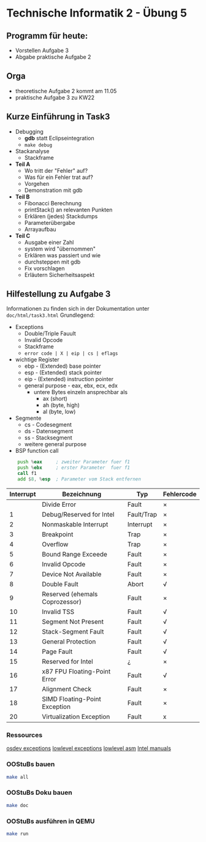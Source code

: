 # Technische Informatik 2 - Übung 5

## Programm für heute:

* Vorstellen Aufgabe 3
* Abgabe praktische Aufgabe 2

## Orga

* theoretische Aufgabe 2 kommt am 11.05
* praktische Aufgabe 3 zu KW22

## Kurze Einführung in Task3

* Debugging
	- **gdb** statt Eclipseintegration
	- `make debug`
* Stackanalyse
	- Stackframe
* **Teil A**
	- Wo tritt der "Fehler" auf?
	- Was für ein Fehler trat auf?
	- Vorgehen
	- Demonstration mit gdb
* **Teil B**
	- Fibonacci Berechnung
	- printStack() an relevanten Punkten
	- Erklären (jedes) Stackdumps
	- Parameterübergabe
	- Arrayaufbau 
* **Teil C**
	- Ausgabe einer Zahl
	- system wird "übernommen"
	- Erklären was passiert und wie
	- durchsteppen mit gdb
	- Fix vorschlagen
	- Erläutern Sicherheitsaspekt

## Hilfestellung zu Aufgabe 3

Informationen zu finden sich in der Dokumentation unter `doc/html/task3.html`
Grundlegend:
* Exceptions
	- Double/Triple Fauult
	- Invalid Opcode
	- Stackframe
	- `error code | X | eip | cs | eflags`
* wichtige Register
	- ebp - (Extended) base pointer
	- esp - (Extended) stack pointer
	- eip - (Extended) instruction pointer
	- general purpose - eax, ebx, ecx, edx
		- untere Bytes einzeln ansprechbar als
			- ax (short)
			- ah (byte, high)
			- al (byte, low)
* Segmente
	- cs - Codesegment
	- ds - Datensegment
	- ss - Stacksegment
	- weitere general purpose
* BSP function call
```asm
	push %eax     ; zweiter Parameter fuer f1
    push %ebx     ; erster Parameter  fuer f1
    call f1
    add $8, %esp  ; Parameter vom Stack entfernen
```


|Interrupt  |	Bezeichnung 				|	Typ 	|	Fehlercode  |
|-----------|-------------------------------|-----------|---------------|
|			| Divide Error 					| Fault		| ×				|
|1			| Debug/Reserved for Intel 		| Fault/Trap| ×				|
|2			| Nonmaskable Interrupt 		| Interrupt | ×				|
|3			| Breakpoint 					| Trap		| ×				|
|4			| Overflow 						| Trap		| ×				|
|5			| Bound Range Exceede			| Fault 	| ×				|
|6			| Invalid Opcode 				| Fault 	| ×				|
|7			| Device Not Available 			| Fault 	| ×				|
|8			| Double Fault 					| Abort 	| √				|
|9			| Reserved (ehemals Coprozessor)| Fault 	| ×				|
|10			| Invalid TSS 					| Fault 	| √				|
|11			| Segment Not Present 			| Fault 	| √				|
|12			| Stack-Segment Fault 			| Fault 	| √				|
|13			| General Protection 			| Fault 	| √				|
|14			| Page Fault 					| Fault 	| √				|
|15			| Reserved for Intel 			| ¿ 		| ×				|
|16			| x87 FPU Floating-Point Error 	| Fault 	| √				|
|17			| Alignment Check 				| Fault 	| ×				|
|18			| SIMD Floating-Point Exception | Fault 	| ×				|
|20			| Virtualization Exception 		| Fault 	| x 			|

### Ressources
[osdev exceptions](http://wiki.osdev.org/Exceptions)
[lowlevel exceptions](http://www.lowlevel.eu/wiki/Exception)
[lowlevel asm](http://www.lowlevel.eu/wiki/Teil_2_-_Assembler_101)
[Intel manuals](http://www.intel.com/content/www/us/en/processors/architectures-software-developer-manuals.html)


### OOStuBs bauen

```sh
make all
```
### OOStuBs Doku bauen

```sh
make doc
```

### OOStuBs ausführen in QEMU
```sh
make run
```